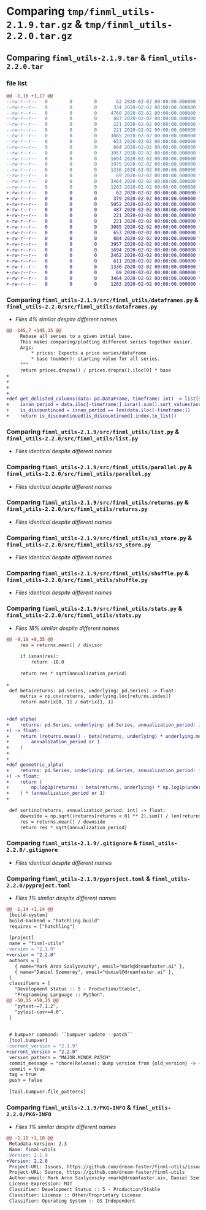 # Comparing `tmp/finml_utils-2.1.9.tar.gz` & `tmp/finml_utils-2.2.0.tar.gz`

## Comparing `finml_utils-2.1.9.tar` & `finml_utils-2.2.0.tar`

### file list

```diff
@@ -1,16 +1,17 @@
--rw-r--r--   0        0        0       62 2020-02-02 00:00:00.000000 finml_utils-2.1.9/codecov.yml
--rw-r--r--   0        0        0      334 2020-02-02 00:00:00.000000 finml_utils-2.1.9/src/finml_utils/__init__.py
--rw-r--r--   0        0        0     4760 2020-02-02 00:00:00.000000 finml_utils-2.1.9/src/finml_utils/dataframes.py
--rw-r--r--   0        0        0      487 2020-02-02 00:00:00.000000 finml_utils-2.1.9/src/finml_utils/enums.py
--rw-r--r--   0        0        0      221 2020-02-02 00:00:00.000000 finml_utils-2.1.9/src/finml_utils/files.py
--rw-r--r--   0        0        0      221 2020-02-02 00:00:00.000000 finml_utils-2.1.9/src/finml_utils/introspection.py
--rw-r--r--   0        0        0     3085 2020-02-02 00:00:00.000000 finml_utils-2.1.9/src/finml_utils/list.py
--rw-r--r--   0        0        0      653 2020-02-02 00:00:00.000000 finml_utils-2.1.9/src/finml_utils/parallel.py
--rw-r--r--   0        0        0      884 2020-02-02 00:00:00.000000 finml_utils-2.1.9/src/finml_utils/returns.py
--rw-r--r--   0        0        0     3957 2020-02-02 00:00:00.000000 finml_utils-2.1.9/src/finml_utils/s3_store.py
--rw-r--r--   0        0        0     1694 2020-02-02 00:00:00.000000 finml_utils-2.1.9/src/finml_utils/shuffle.py
--rw-r--r--   0        0        0     1975 2020-02-02 00:00:00.000000 finml_utils-2.1.9/src/finml_utils/stats.py
--rw-r--r--   0        0        0     1336 2020-02-02 00:00:00.000000 finml_utils-2.1.9/.gitignore
--rw-r--r--   0        0        0       69 2020-02-02 00:00:00.000000 finml_utils-2.1.9/README.md
--rw-r--r--   0        0        0     3464 2020-02-02 00:00:00.000000 finml_utils-2.1.9/pyproject.toml
--rw-r--r--   0        0        0     1263 2020-02-02 00:00:00.000000 finml_utils-2.1.9/PKG-INFO
+-rw-r--r--   0        0        0       62 2020-02-02 00:00:00.000000 finml_utils-2.2.0/codecov.yml
+-rw-r--r--   0        0        0      379 2020-02-02 00:00:00.000000 finml_utils-2.2.0/src/finml_utils/__init__.py
+-rw-r--r--   0        0        0     5052 2020-02-02 00:00:00.000000 finml_utils-2.2.0/src/finml_utils/dataframes.py
+-rw-r--r--   0        0        0      487 2020-02-02 00:00:00.000000 finml_utils-2.2.0/src/finml_utils/enums.py
+-rw-r--r--   0        0        0      221 2020-02-02 00:00:00.000000 finml_utils-2.2.0/src/finml_utils/files.py
+-rw-r--r--   0        0        0      221 2020-02-02 00:00:00.000000 finml_utils-2.2.0/src/finml_utils/introspection.py
+-rw-r--r--   0        0        0     3085 2020-02-02 00:00:00.000000 finml_utils-2.2.0/src/finml_utils/list.py
+-rw-r--r--   0        0        0      653 2020-02-02 00:00:00.000000 finml_utils-2.2.0/src/finml_utils/parallel.py
+-rw-r--r--   0        0        0      884 2020-02-02 00:00:00.000000 finml_utils-2.2.0/src/finml_utils/returns.py
+-rw-r--r--   0        0        0     3957 2020-02-02 00:00:00.000000 finml_utils-2.2.0/src/finml_utils/s3_store.py
+-rw-r--r--   0        0        0     1694 2020-02-02 00:00:00.000000 finml_utils-2.2.0/src/finml_utils/shuffle.py
+-rw-r--r--   0        0        0     2462 2020-02-02 00:00:00.000000 finml_utils-2.2.0/src/finml_utils/stats.py
+-rw-r--r--   0        0        0      611 2020-02-02 00:00:00.000000 finml_utils-2.2.0/src/finml_utils/transformations.py
+-rw-r--r--   0        0        0     1336 2020-02-02 00:00:00.000000 finml_utils-2.2.0/.gitignore
+-rw-r--r--   0        0        0       69 2020-02-02 00:00:00.000000 finml_utils-2.2.0/README.md
+-rw-r--r--   0        0        0     3464 2020-02-02 00:00:00.000000 finml_utils-2.2.0/pyproject.toml
+-rw-r--r--   0        0        0     1263 2020-02-02 00:00:00.000000 finml_utils-2.2.0/PKG-INFO
```

### Comparing `finml_utils-2.1.9/src/finml_utils/dataframes.py` & `finml_utils-2.2.0/src/finml_utils/dataframes.py`

 * *Files 4% similar despite different names*

```diff
@@ -145,7 +145,15 @@
     Rebase all series to a given intial base.
     This makes comparing/plotting different series together easier.
     Args:
         * prices: Expects a price series/dataframe
         * base (number): starting value for all series.
     """
     return prices.dropna() / prices.dropna().iloc[0] * base
+
+
+
+
+def get_delisted_columns(data: pd.DataFrame, timeframe: int) -> list[str]:
+    isnan_period = data.iloc[-timeframe:].isna().sum().sort_values(ascending=False)
+    is_discountinued = isnan_period == len(data.iloc[-timeframe:])
+    return is_discountinued[is_discountinued].index.to_list()
```

### Comparing `finml_utils-2.1.9/src/finml_utils/list.py` & `finml_utils-2.2.0/src/finml_utils/list.py`

 * *Files identical despite different names*

### Comparing `finml_utils-2.1.9/src/finml_utils/parallel.py` & `finml_utils-2.2.0/src/finml_utils/parallel.py`

 * *Files identical despite different names*

### Comparing `finml_utils-2.1.9/src/finml_utils/returns.py` & `finml_utils-2.2.0/src/finml_utils/returns.py`

 * *Files identical despite different names*

### Comparing `finml_utils-2.1.9/src/finml_utils/s3_store.py` & `finml_utils-2.2.0/src/finml_utils/s3_store.py`

 * *Files identical despite different names*

### Comparing `finml_utils-2.1.9/src/finml_utils/shuffle.py` & `finml_utils-2.2.0/src/finml_utils/shuffle.py`

 * *Files identical despite different names*

### Comparing `finml_utils-2.1.9/src/finml_utils/stats.py` & `finml_utils-2.2.0/src/finml_utils/stats.py`

 * *Files 18% similar despite different names*

```diff
@@ -9,19 +9,35 @@
     res = returns.mean() / divisor
 
     if isnan(res):
         return -10.0
 
     return res * sqrt(annualization_period)
 
+
 def beta(returns: pd.Series, underlying: pd.Series) -> float:
     matrix = np.cov(returns, underlying.loc[returns.index])
     return matrix[0, 1] / matrix[1, 1]
 
 
+def alpha(
+    returns: pd.Series, underlying: pd.Series, annualization_period: int | None = None
+) -> float:
+    return (returns.mean() - beta(returns, underlying) * underlying.mean()) * (
+        annualization_period or 1
+    )
+
+
+def geometric_alpha(
+    returns: pd.Series, underlying: pd.Series, annualization_period: int | None = None
+) -> float:
+    return (
+        np.log1p(returns) - beta(returns, underlying) * np.log1p(underlying).mean()
+    ) * (annualization_period or 1)
+
 
 def sortino(returns, annualization_period: int) -> float:
     downside = np.sqrt((returns[returns < 0] ** 2).sum() / len(returns))
     res = returns.mean() / downside
     return res * sqrt(annualization_period)
```

### Comparing `finml_utils-2.1.9/.gitignore` & `finml_utils-2.2.0/.gitignore`

 * *Files identical despite different names*

### Comparing `finml_utils-2.1.9/pyproject.toml` & `finml_utils-2.2.0/pyproject.toml`

 * *Files 1% similar despite different names*

```diff
@@ -1,14 +1,14 @@
 [build-system]
 build-backend = "hatchling.build"
 requires = ["hatchling"]
 
 [project]
 name = "finml-utils"
-version = "2.1.9"
+version = "2.2.0"
 authors = [
   { name="Mark Aron Szulyovszky", email="mark@dreamfaster.ai" },
   { name="Daniel Szemerey", email="daniel@dreamfaster.ai" },
 ]
 classifiers = [
   "Development Status :: 5 - Production/Stable",
   "Programming Language :: Python",
@@ -50,15 +50,15 @@
   "pytest~=7.1.2",
   "pytest-cov>=4.0",
 ]
 
 
 # bumpver command: ``bumpver update --patch``
 [tool.bumpver]
-current_version = "2.1.9"
+current_version = "2.2.0"
 version_pattern = "MAJOR.MINOR.PATCH"
 commit_message = "chore(Release): Bump version from {old_version} -> {new_version}"
 commit = true
 tag = true
 push = false
 
 [tool.bumpver.file_patterns]
```

### Comparing `finml_utils-2.1.9/PKG-INFO` & `finml_utils-2.2.0/PKG-INFO`

 * *Files 1% similar despite different names*

```diff
@@ -1,10 +1,10 @@
 Metadata-Version: 2.3
 Name: finml-utils
-Version: 2.1.9
+Version: 2.2.0
 Project-URL: Issues, https://github.com/dream-faster/finml-utils/issues
 Project-URL: Source, https://github.com/dream-faster/finml-utils
 Author-email: Mark Aron Szulyovszky <mark@dreamfaster.ai>, Daniel Szemerey <daniel@dreamfaster.ai>
 License-Expression: MIT
 Classifier: Development Status :: 5 - Production/Stable
 Classifier: License :: Other/Proprietary License
 Classifier: Operating System :: OS Independent
```

